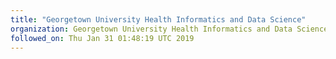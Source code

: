 ```yaml
---
title: "Georgetown University Health Informatics and Data Science"
organization: Georgetown University Health Informatics and Data Science
followed_on: Thu Jan 31 01:48:19 UTC 2019
---
```

